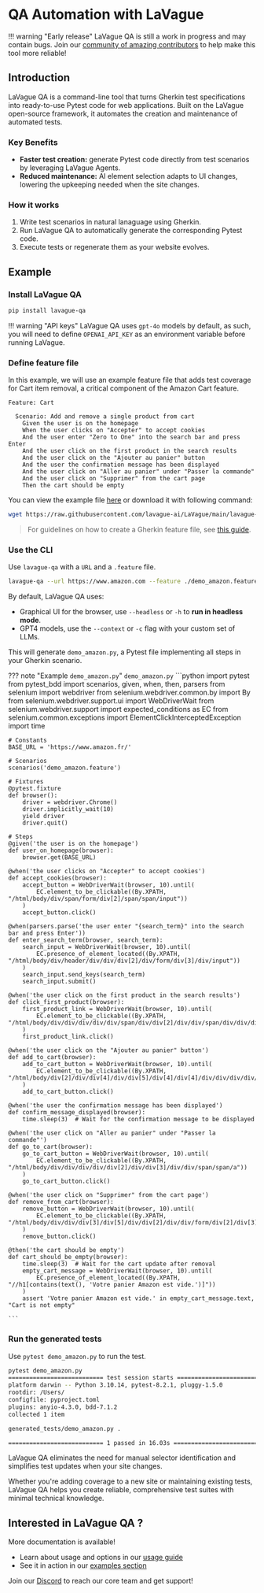 # QA Automation with LaVague

!!! warning "Early release"
    LaVague QA is still a work in progress and may contain bugs. Join our [community of amazing contributors](https://discord.gg/invite/SDxn9KpqX9) to help make this tool more reliable!

## Introduction

LaVague QA is a command-line tool that turns Gherkin test specifications into ready-to-use Pytest code for web applications. Built on the LaVague open-source framework, it automates the creation and maintenance of automated tests.

### Key Benefits
- **Faster test creation:** generate Pytest code directly from test scenarios by leveraging LaVague Agents.
- **Reduced maintenance:** AI element selection adapts to UI changes, lowering the upkeeping needed when the site changes.

### How it works

1. Write test scenarios in natural lanaguage using Gherkin.
2. Run LaVague QA to automatically generate the corresponding Pytest code.
3. Execute tests or regenerate them as your website evolves.

## Example

### Install LaVague QA

```bash
pip install lavague-qa
```

!!! warning "API keys"
    LaVague QA uses `gpt-4o` models by default, as such, you will need to define `OPENAI_API_KEY` as an environment variable before running LaVague. 

### Define feature file
In this example, we will use an example feature file that adds test coverage for Cart item removal, a critical component of the Amazon Cart feature.

```gherkin
Feature: Cart

  Scenario: Add and remove a single product from cart
    Given the user is on the homepage
    When the user clicks on "Accepter" to accept cookies
    And the user enter "Zero to One" into the search bar and press Enter
    And the user click on the first product in the search results
    And the user click on the "Ajouter au panier" button
    And the user the confirmation message has been displayed
    And the user click on "Aller au panier" under "Passer la commande"
    And the user click on "Supprimer" from the cart page
    Then the cart should be empty
```

You can view the example file [here](https://raw.githubusercontent.com/lavague-ai/LaVague/main/lavague-qa/features/demo_amazon.feature) or download it with following command:

```bash
wget https://raw.githubusercontent.com/lavague-ai/LaVague/main/lavague-qa/features/demo_amazon.feature
```

> For guidelines on how to create a Gherkin feature file, see [this guide](https://cucumber.io/docs/gherkin/reference/).

### Use the CLI

Use `lavague-qa` with a `URL` and a `.feature` file.


```bash
lavague-qa --url https://www.amazon.com --feature ./demo_amazon.feature
```

By default, LaVague QA uses: 
- Graphical UI for the browser, use `--headless` or `-h` to **run in headless mode**. 
- GPT4 models, use the `--context` or `-c` flag with your custom set of LLMs. 

This will generate `demo_amazon.py`, a Pytest file implementing all steps in your Gherkin scenario.

??? note "Example `demo_amazon.py`"
    `demo_amazon.py` 
    ```python
    import pytest
    from pytest_bdd import scenarios, given, when, then, parsers
    from selenium import webdriver
    from selenium.webdriver.common.by import By
    from selenium.webdriver.support.ui import WebDriverWait
    from selenium.webdriver.support import expected_conditions as EC
    from selenium.common.exceptions import ElementClickInterceptedException
    import time

    # Constants
    BASE_URL = 'https://www.amazon.fr/'

    # Scenarios
    scenarios('demo_amazon.feature')

    # Fixtures
    @pytest.fixture
    def browser():
        driver = webdriver.Chrome()
        driver.implicitly_wait(10)
        yield driver
        driver.quit()

    # Steps
    @given('the user is on the homepage')
    def user_on_homepage(browser):
        browser.get(BASE_URL)

    @when('the user clicks on "Accepter" to accept cookies')
    def accept_cookies(browser):
        accept_button = WebDriverWait(browser, 10).until(
            EC.element_to_be_clickable((By.XPATH, "/html/body/div/span/form/div[2]/span/span/input"))
        )
        accept_button.click()

    @when(parsers.parse('the user enter "{search_term}" into the search bar and press Enter'))
    def enter_search_term(browser, search_term):
        search_input = WebDriverWait(browser, 10).until(
            EC.presence_of_element_located((By.XPATH, "/html/body/div/header/div/div/div[2]/div/form/div[3]/div/input"))
        )
        search_input.send_keys(search_term)
        search_input.submit()

    @when('the user click on the first product in the search results')
    def click_first_product(browser):
        first_product_link = WebDriverWait(browser, 10).until(
            EC.element_to_be_clickable((By.XPATH, "/html/body/div/div/div/div/div/span/div/div[2]/div/div/span/div/div/div[2]/div/h2/a"))
        )
        first_product_link.click()

    @when('the user click on the "Ajouter au panier" button')
    def add_to_cart(browser):
        add_to_cart_button = WebDriverWait(browser, 10).until(
            EC.element_to_be_clickable((By.XPATH, "/html/body/div[2]/div/div[4]/div/div[5]/div[4]/div[4]/div/div/div/div/div/div/div/div/div[2]/div/form/div/div/div[23]/div/span/span/span/input"))
        )
        add_to_cart_button.click()

    @when('the user the confirmation message has been displayed')
    def confirm_message_displayed(browser):
        time.sleep(3)  # Wait for the confirmation message to be displayed

    @when('the user click on "Aller au panier" under "Passer la commande"')
    def go_to_cart(browser):
        go_to_cart_button = WebDriverWait(browser, 10).until(
            EC.element_to_be_clickable((By.XPATH, "/html/body/div/div/div/div/div[2]/div/div[3]/div/div/span/span/a"))
        )
        go_to_cart_button.click()

    @when('the user click on "Supprimer" from the cart page')
    def remove_from_cart(browser):
        remove_button = WebDriverWait(browser, 10).until(
            EC.element_to_be_clickable((By.XPATH, "/html/body/div/div/div[3]/div[5]/div/div[2]/div/div/form/div[2]/div[3]/div[4]/div/div[2]/div/span[2]/span/input"))
        )
        remove_button.click()

    @then('the cart should be empty')
    def cart_should_be_empty(browser):
        time.sleep(3)  # Wait for the cart update after removal
        empty_cart_message = WebDriverWait(browser, 10).until(
            EC.presence_of_element_located((By.XPATH, "//h1[contains(text(), 'Votre panier Amazon est vide.')]"))
        )
        assert 'Votre panier Amazon est vide.' in empty_cart_message.text, "Cart is not empty"

    ```

### Run the generated tests

Use `pytest demo_amazon.py` to run the test. 

```bash
pytest demo_amazon.py
=========================== test session starts ===========================
platform darwin -- Python 3.10.14, pytest-8.2.1, pluggy-1.5.0
rootdir: /Users/
configfile: pyproject.toml
plugins: anyio-4.3.0, bdd-7.1.2
collected 1 item                                                                                                                                                                                                                                         

generated_tests/demo_amazon.py .                                                                                                                                                                                                               [100%]

=========================== 1 passed in 16.03s ===========================

```

LaVague QA eliminates the need for manual selector identification and simplifies test updates when your site changes. 

Whether you're adding coverage to a new site or maintaining existing tests, LaVague QA helps you create reliable, comprehensive test suites with minimal technical knowledge.

## Interested in LaVague QA ?

More documentation is available!

- Learn about usage and options in our [usage guide](./usage.md)
- See it in action in our [examples section](./examples.md)

Join our [Discord](https://discord.gg/invite/SDxn9KpqX9) to reach our core team and get support!